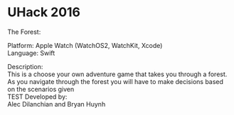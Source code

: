 # UHack 2016

The Forest:<br>

Platform: Apple Watch (WatchOS2, WatchKit, Xcode) <br>
Language: Swift<br>

Description:<br>
This is a choose your own adventure game that takes you through a forest. As you
navigate through the forest you will have to make decisions based on the scenarios
given<br>
TEST
Developed by:<br>
Alec Dilanchian and Bryan Huynh